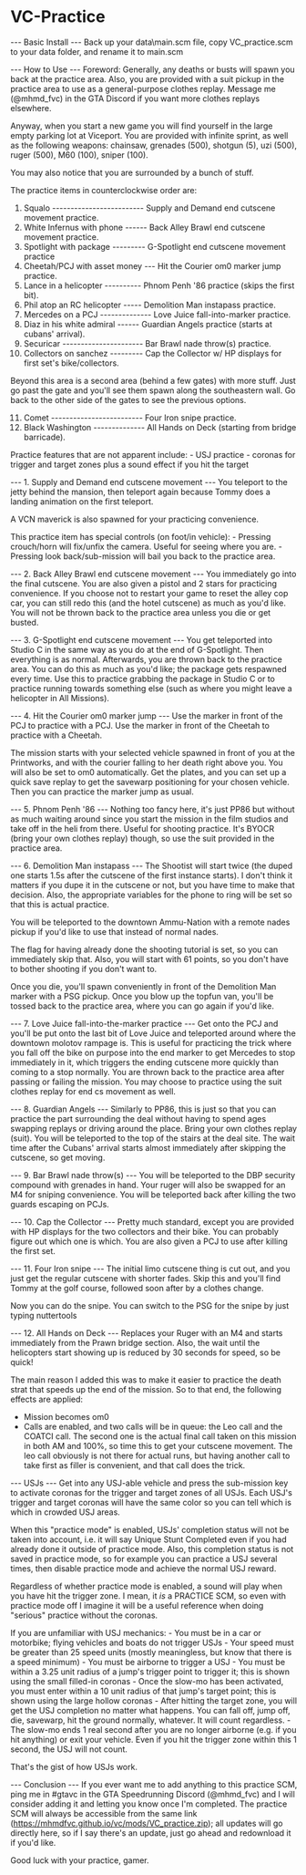 # VC-Practice
 --- Basic Install ---
Back up your data\main.scm file, copy VC_practice.scm to your data folder, and rename it to main.scm


--- How to Use --- 
Foreword: Generally, any deaths or busts will spawn you back at the practice area. Also, you are provided with a suit pickup in the practice area to use as a general-purpose clothes replay. Message me (@mhmd_fvc) in the GTA Discord if you want more clothes replays elsewhere.

Anyway, when you start a new game you will find yourself in the large empty parking lot at Viceport.
You are provided with infinite sprint, as well as the following weapons: chainsaw, grenades (500), shotgun (5), uzi (500), ruger (500), M60 (100), sniper (100).

You may also notice that you are surrounded by a bunch of stuff.

The practice items in counterclockwise order are:

1. Squalo ------------------------- Supply and Demand end cutscene movement practice.
2. White Infernus with phone ------ Back Alley Brawl end cutscene movement practice.
3. Spotlight with package --------- G-Spotlight end cutscene movement practice
4. Cheetah/PCJ with asset money --- Hit the Courier om0 marker jump practice.
5. Lance in a helicopter ---------- Phnom Penh '86 practice (skips the first bit).
6. Phil atop an RC helicopter ----- Demolition Man instapass practice.
7. Mercedes on a PCJ -------------- Love Juice fall-into-marker practice.
8. Diaz in his white admiral ------ Guardian Angels practice (starts at cubans' arrival).
9. Securicar ---------------------- Bar Brawl nade throw(s) practice.
10. Collectors on sanchez --------- Cap the Collector w/ HP displays for first set's bike/collectors.

Beyond this area is a second area (behind a few gates) with more stuff. Just go past the gate and you'll see them spawn along the southeastern wall. Go back to the other side of the gates to see the previous options.

11. Comet ------------------------- Four Iron snipe practice.
12. Black Washington -------------- All Hands on Deck (starting from bridge barricade).

Practice features that are not apparent include:
	- USJ practice - coronas for trigger and target zones plus a sound effect if you hit the target


--- 1. Supply and Demand end cutscene movement ---
You teleport to the jetty behind the mansion, then teleport again because Tommy does a landing animation on the first teleport.

A VCN maverick is also spawned for your practicing convenience.

This practice item has special controls (on foot/in vehicle):
	- Pressing crouch/horn will fix/unfix the camera. Useful for seeing where you are.
	- Pressing look back/sub-mission will bail you back to the practice area.


--- 2. Back Alley Brawl end cutscene movement ---
You immediately go into the final cutscene. You are also given a pistol and 2 stars for practicing convenience. If you choose not to restart your game to reset the alley cop car, you can still redo this (and the hotel cutscene) as much as you'd like. You will not be thrown back to the practice area unless you die or get busted.


--- 3. G-Spotlight end cutscene movement ---
You get teleported into Studio C in the same way as you do at the end of G-Spotlight. Then everything is as normal. Afterwards, you are thrown back to the practice area. You can do this as much as you'd like; the package gets respawned every time. Use this to practice grabbing the package in Studio C or to practice running towards something else (such as where you might leave a helicopter in All Missions).


--- 4. Hit the Courier om0 marker jump ---
Use the marker in front of the PCJ to practice with a PCJ. Use the marker in front of the Cheetah to practice with a Cheetah.

The mission starts with your selected vehicle spawned in front of you at the Printworks, and with the courier falling to her death right above you. You will also be set to om0 automatically. Get the plates, and you can set up a quick save replay to get the savewarp positioning for your chosen vehicle. Then you can practice the marker jump as usual.


--- 5. Phnom Penh '86 ---
Nothing too fancy here, it's just PP86 but without as much waiting around since you start the mission in the film studios and take off in the heli from there. Useful for shooting practice. It's BYOCR (bring your own clothes replay) though, so use the suit provided in the practice area.


--- 6. Demolition Man instapass ---
The Shootist will start twice (the duped one starts 1.5s after the cutscene of the first instance starts). I don't think it matters if you dupe it in the cutscene or not, but you have time to make that decision. Also, the appropriate variables for the phone to ring will be set so that this is actual practice.

You will be teleported to the downtown Ammu-Nation with a remote nades pickup if you'd like to use that instead of normal nades.

The flag for having already done the shooting tutorial is set, so you can immediately skip that. Also, you will start with 61 points, so you don't have to bother shooting if you don't want to.

Once you die, you'll spawn conveniently in front of the Demolition Man marker with a PSG pickup. Once you blow up the topfun van, you'll be tossed back to the practice area, where you can go again if you'd like.


--- 7. Love Juice fall-into-the-marker practice ---
Get onto the PCJ and you'll be put onto the last bit of Love Juice and teleported around where the downtown molotov rampage is. This is useful for practicing the trick where you fall off the bike on purpose into the end marker to get Mercedes to stop immediately in it, which triggers the ending cutscene more quickly than coming to a stop normally. You are thrown back to the practice area after passing or failing the mission. You may choose to practice using the suit clothes replay for end cs movement as well.


--- 8. Guardian Angels ---
Similarly to PP86, this is just so that you can practice the part surrounding the deal without having to spend ages swapping replays or driving around the place. Bring your own clothes replay (suit). You will be teleported to the top of the stairs at the deal site. The wait time after the Cubans' arrival starts almost immediately after skipping the cutscene, so get moving.


--- 9. Bar Brawl nade throw(s) ---
You will be teleported to the DBP security compound with grenades in hand. Your ruger will also be swapped for an M4 for sniping convenience. You will be teleported back after killing the two guards escaping on PCJs.


--- 10. Cap the Collector ---
Pretty much standard, except you are provided with HP displays for the two collectors and their bike. You can probably figure out which one is which. You are also given a PCJ to use after killing the first set. 


--- 11. Four Iron snipe ---
The initial limo cutscene thing is cut out, and you just get the regular cutscene with shorter fades. Skip this and you'll find Tommy at the golf course, followed soon after by a clothes change.

Now you can do the snipe. You can switch to the PSG for the snipe by just typing nuttertools


--- 12. All Hands on Deck ---
Replaces your Ruger with an M4 and starts immediately from the Prawn bridge section. Also, the wait until the helicopters start showing up is reduced by 30 seconds for speed, so be quick!

The main reason I added this was to make it easier to practice the death strat that speeds up the end of the mission. So to that end, the following effects are applied:
- Mission becomes om0
- Calls are enabled, and two calls will be in queue: the Leo call and the COATCI call. The second one is the actual final call taken on this mission in both AM and 100%, so time this to get your cutscene movement. The leo call obviously is not there for actual runs, but having another call to take first as filler is convenient, and that call does the trick.




--- USJs ---
Get into any USJ-able vehicle and press the sub-mission key to activate coronas for the trigger and target zones of all USJs. Each USJ's trigger and target coronas will have the same color so you can tell which is which in crowded USJ areas.

When this "practice mode" is enabled, USJs' completion status will not be taken into account, i.e. it will say Unique Stunt Completed even if you had already done it outside of practice mode. Also, this completion status is not saved in practice mode, so for example you can practice a USJ several times, then disable practice mode and achieve the normal USJ reward.

Regardless of whether practice mode is enabled, a sound will play when you have hit the trigger zone. I mean, it *is* a PRACTICE SCM, so even with practice mode off I imagine it will be a useful reference when doing "serious" practice without the coronas.

If you are unfamiliar with USJ mechanics:
	- You must be in a car or motorbike; flying vehicles and boats do not trigger USJs
	- Your speed must be greater than 25 speed units (mostly meaningless, but know that there is a speed minimum)
	- You must be airborne to trigger a USJ
	- You must be within a 3.25 unit radius of a jump's trigger point to trigger it; this is shown using the small filled-in coronas
	- Once the slow-mo has been activated, you must enter within a 10 unit radius of that jump's target point; this is shown using the large hollow coronas
	- After hitting the target zone, you will get the USJ completion no matter what happens. You can fall off, jump off, die, savewarp, hit the ground normally, whatever. It will count regardless.
	- The slow-mo ends 1 real second after you are no longer airborne (e.g. if you hit anything) or exit your vehicle. Even if you hit the trigger zone within this 1 second, the USJ will not count.

That's the gist of how USJs work.


--- Conclusion ---
If you ever want me to add anything to this practice SCM, ping me in #gtavc in the GTA Speedrunning Discord (@mhmd_fvc) and I will consider adding it and letting you know once I'm completed. The practice SCM will always be accessible from the same link (https://mhmdfvc.github.io/vc/mods/VC_practice.zip); all updates will go directly here, so if I say there's an update, just go ahead and redownload it if you'd like.

Good luck with your practice, gamer. 
